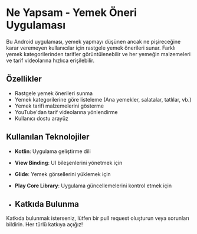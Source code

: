 # Ne Yapsam - Yemek Öneri Uygulaması

Bu Android uygulaması, yemek yapmayı düşünen ancak ne pişireceğine karar veremeyen kullanıcılar için rastgele yemek önerileri sunar. Farklı yemek kategorilerinden tarifler görüntülenebilir ve her yemeğin malzemeleri ve tarif videolarına hızlıca erişilebilir.

## Özellikler
- Rastgele yemek önerileri sunma
- Yemek kategorilerine göre listeleme (Ana yemekler, salatalar, tatlılar, vb.)
- Yemek tarifi malzemelerini gösterme
- YouTube'dan tarif videolarına yönlendirme
- Kullanıcı dostu arayüz

## Kullanılan Teknolojiler
- **Kotlin**: Uygulama geliştirme dili
- **View Binding**: UI bileşenlerini yönetmek için
- **Glide**: Yemek görsellerini yüklemek için
- **Play Core Library**: Uygulama güncellemelerini kontrol etmek için

- ## Katkıda Bulunma
Katkıda bulunmak isterseniz, lütfen bir pull request oluşturun veya sorunları bildirin. Her türlü katkıya açığız!
